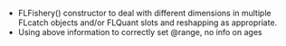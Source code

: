 - FLFishery() constructor to deal with different dimensions in multiple FLcatch objects and/or FLQuant slots and reshapping as appropriate.
- Using above information to correctly set @range, no info on ages

